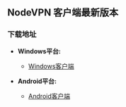 ## NodeVPN 客户端最新版本
### 下载地址
- **Windows平台:**
  * [Windows客户端](https://raw.githubusercontent.com/newbreedlimited/nodevpn/master/NODEVPN_1.0.16.0.zip)

- **Android平台:**
  * [Android客户端](https://github.com/newbreedlimited/nodevpn/blob/master/nodevpn_release_3.1.apk?raw=true)



